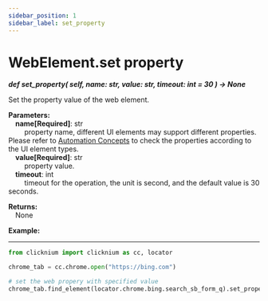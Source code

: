 ```yaml
---
sidebar_position: 1
sidebar_label: set_property
---
```

# WebElement.set property

***def set_property(
        self,
        name: str,
        value: str,
        timeout: int = 30
    ) -> None***  

Set the property value of the web element.  

**Parameters:**  
    &emsp;**name[Required]**: str  
        &emsp;&emsp; property name, different UI elements may support different properties. Please refer to [Automation Concepts](./../../../../../../concepts/concepts.md) to check the properties according to the UI element types.  
    &emsp;**value[Required]**: str  
        &emsp;&emsp; property value.    
    &emsp;**timeout**: int  
        &emsp;&emsp; timeout for the operation, the unit is second, and the default value is 30 seconds. 

**Returns:**  
    &emsp;None

**Example:**
***
```python
from clicknium import clicknium as cc, locator

chrome_tab = cc.chrome.open("https://bing.com")

# set the web propery with specified value
chrome_tab.find_element(locator.chrome.bing.search_sb_form_q).set_property("tag", "search_tag")
```
